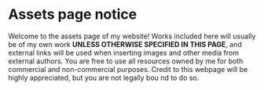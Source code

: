 # Assets page notice
Welcome to the assets page of my website! Works included here will usually be of my own work **UNLESS OTHERWISE SPECIFIED IN THIS PAGE**, and external links will be used when inserting images and other media from external authors.
You are free to use all resources owned by me for both commercial and non-commercial purposes. Credit to this webpage will be highly appreciated, but you are not legally bou nd to do so.
